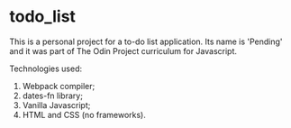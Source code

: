 # todo_list
This is a personal project for a to-do list application. Its name is 'Pending' and it was part of The Odin Project curriculum for Javascript. 

Technologies used: 
1. Webpack compiler; 
2. dates-fn library; 
3. Vanilla Javascript; 
4. HTML and CSS (no frameworks). 

